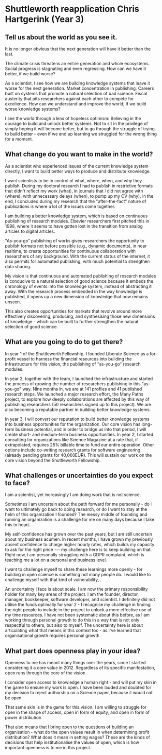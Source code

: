 # Shuttleworth reapplication Chris Hartgerink (Year 3)

## Tell us about the world as you see it.

It is no longer obvious that the next generation will have it better than the last.

The climate crisis threatens an entire generation and whole ecosystems. Social progress is stagnating and even regressing. How can we have it better, if we build worse?

As a scientist, I see how we are building knowledge systems that leave it worse for the next generation. Market concentration in publishing. Careers built on systems that promote a natural selection of bad science. Fiscal austerity that pits researchers against each other to compete for excellence. How can we understand and improve the world, if we build worse knowledge systems?

I see the world through a lens of hopeless optimism: Believing in the courage to build and unlock better systems. Not to sit in the privilege of simply hoping it will become better, but to go through the struggle of trying to build better - even if we end up learning we struggled for the wrong thing for a moment.

## What change do you want to make in the world?

As a scientist who experienced issues of the current knowledge system directly, I want to build better ways to produce and distribute knowledge.

I want scientists to be in control of what, where, when, and why they publish. During my doctoral research I had to publish in restrictive formats that didn't reflect my work (what), in journals that I did not agree with (where), with unnecessary delays (when), to pump up my CV (why). In the end, I concluded during my research that the "after-the-fact" nature of publications is where a lot of the issues come together.

I am building a better knowledge system, which is based on continuous publishing of research modules. Elsevier researchers first pitched this in 1998, where it seems to have gotten lost in the transition from analog articles to digital articles.

"As-you-go" publishing of works gives researchers the opportunity to publish formats not before possible (e.g., dynamic documents), in near realtime, to create opportunities for continuous collaboration with researchers of any background. With the current status of the internet, it also permits for automated publishing, with much potential to strengthen data sharing.

My vision is that continuous and automated publishing of research modules is conducive to a natural selection of good science because it embeds the chronology of events into the knowledge system, instead of abstracting it away. With the research process embedded in the way knowledge is published, it opens up a new dimension of knowledge that now remains unseen.

This also creates opportunities for markets that revolve around more effectively discovering, producing, and synthesising those new dimensions of knowledge - which can be built to further strengthen the natural selection of good science.

## What are you going to do to get there?

In year 1 of the Shuttleworth Fellowship, I founded Liberate Science as a for-profit vessel to harness the financial resources into building the infrastructure for this vision, the publishing of "as-you-go" research modules.

In year 2, together with the team, I launched the infrastructure and started the process of growing the number of researchers publishing in this "as-you-go" way. Nine months in, we are at 141 profiles and 41 published research steps. We launched a major research effort, the Many Paths project, to explore how deeply collaborations are affected by this way of publishing researchers (50 researchers signed up to this project). We are also becoming a reputable partner in building better knowledge systems.

In year 3, I will convert our reputation to build better knowledge systems into business opportunities for the organization. Our core vision has long-term business potential, and in order to bridge us into that period, I will create short- and medium-term business opportunities. In year 2, I started consulting for organizations like Science Magazine at a rate that, if extrapolated, requires 25% billable time to fund our entire operation. Other options include co-writing research grants for software engineering (already pending grants for 40,000EUR). This will sustain our work on the core vision beyond the Shuttleworth Fellowship.


## What challenges or uncertainties do you expect to face?

I am a scientist, yet increasingly I am doing work that is not science.

Sometimes I am uncertain about the path forward for me personally - do I want to ultimately go back to doing research, or do I want to stay at the helm of this organization I founded? The messy middle of founding and running an organization is a challenge for me on many days because I take this to heart.

My self-confidence has grown over the past years, but I am still uncertain about my business acumen. In recent months, I have grown my previously absent confidence to charge higher hourly rates, which builds my capacity to ask for the right price --- my challenge here is to keep building on that. Right now, I am personally struggling with a GDPR complaint, which is teaching me a lot on a personal and business level.

I want to challenge myself to share these learnings more openly - for building in open science is something not many people do. I would like to challenge myself with that kind of vulnerability, .

An uncertainty I face is about scale. I am now the primary responsibility holder for many key areas of the project. I am the founder, director, manager, bookkeeper, software developer, and scientist. I definitely did not utilise the funds optimally for year 2 - I recognise my challenge in finding the right people to include in the project to unlock a more effective use of my time resources. I have not been systematic about this before, as I am working through personal growth to do this in a way that is not only respectful to others, but also to myself. The uncertainty here is about articulating what that means in this context too - as I've learned that organisational growth requires personal growth.


## What part does openness play in your idea?

Openness to me has meant many things over the years, since I started considering it a core value in 2012. Regardless of its specific manifestation, open runs through the core of the vision.

I consider open access to knowledge a human right - and will put my skin in the game to ensure my work is open. I have been lauded and doubted for my decision to reject authorship on a Science paper, because it would not be open.

That same skin is in the game for this vision. I am willing to struggle for open in the shape of access, open in form of equity, and open in form of power distribution.

That also means that I bring open to the questions of building an organisation - what do the open values result in when determining profit distribution? What does it mean in setting wages? These are the kinds of decisions that help institutionalise the values of open, which is how important openness is to me in this project.
